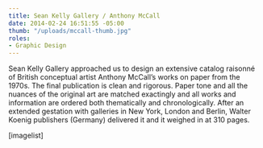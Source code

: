 ```yaml
---
title: Sean Kelly Gallery / Anthony McCall
date: 2014-02-24 16:51:55 -05:00
thumb: "/uploads/mccall-thumb.jpg"
roles:
- Graphic Design
---
```


Sean Kelly Gallery approached us to design an extensive catalog raisonné of British conceptual artist Anthony McCall’s works on paper from the 1970s. The final publication is clean and rigorous. Paper tone and all the nuances of the original art are matched exactingly and all works and information are ordered both thematically and chronologically. After an extended gestation with galleries in New York, London and Berlin, Walter Koenig publishers (Germany) delivered it and it weighed in at 310 pages.

[imagelist]
